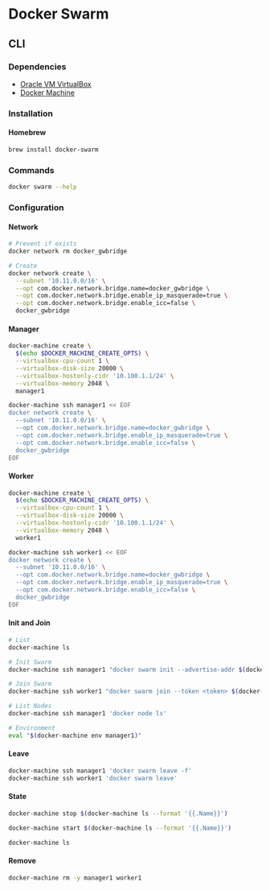 # Docker Swarm

## CLI

### Dependencies

- [Oracle VM VirtualBox](/virtualbox.md)
- [Docker Machine](/docker-machine.md)

### Installation

#### Homebrew

```sh
brew install docker-swarm
```

### Commands

```sh
docker swarm --help
```

### Configuration

#### Network

```sh
# Prevent if exists
docker network rm docker_gwbridge

# Create
docker network create \
  --subnet '10.11.0.0/16' \
  --opt com.docker.network.bridge.name=docker_gwbridge \
  --opt com.docker.network.bridge.enable_ip_masquerade=true \
  --opt com.docker.network.bridge.enable_icc=false \
  docker_gwbridge
```

#### Manager

```sh
docker-machine create \
  $(echo $DOCKER_MACHINE_CREATE_OPTS) \
  --virtualbox-cpu-count 1 \
  --virtualbox-disk-size 20000 \
  --virtualbox-hostonly-cidr '10.100.1.1/24' \
  --virtualbox-memory 2048 \
  manager1
```

```sh
docker-machine ssh manager1 << EOF
docker network create \
  --subnet '10.11.0.0/16' \
  --opt com.docker.network.bridge.name=docker_gwbridge \
  --opt com.docker.network.bridge.enable_ip_masquerade=true \
  --opt com.docker.network.bridge.enable_icc=false \
  docker_gwbridge
EOF
```

#### Worker

```sh
docker-machine create \
  $(echo $DOCKER_MACHINE_CREATE_OPTS) \
  --virtualbox-cpu-count 1 \
  --virtualbox-disk-size 20000 \
  --virtualbox-hostonly-cidr '10.100.1.1/24' \
  --virtualbox-memory 2048 \
  worker1
```

```sh
docker-machine ssh worker1 << EOF
docker network create \
  --subnet '10.11.0.0/16' \
  --opt com.docker.network.bridge.name=docker_gwbridge \
  --opt com.docker.network.bridge.enable_ip_masquerade=true \
  --opt com.docker.network.bridge.enable_icc=false \
  docker_gwbridge
EOF
```

#### Init and Join

```sh
# List
docker-machine ls

# Init Swarm
docker-machine ssh manager1 "docker swarm init --advertise-addr $(docker-machine ip manager1)"

# Join Swarm
docker-machine ssh worker1 "docker swarm join --token <token> $(docker-machine ip manager1):2377"

# List Nodes
docker-machine ssh manager1 'docker node ls'

# Environment
eval "$(docker-machine env manager1)"
```

#### Leave

```sh
docker-machine ssh manager1 'docker swarm leave -f'
docker-machine ssh worker1 'docker swarm leave'
```

#### State

```sh
docker-machine stop $(docker-machine ls --format '{{.Name}}')

docker-machine start $(docker-machine ls --format '{{.Name}}')

docker-machine ls
```

#### Remove

```sh
docker-machine rm -y manager1 worker1
```
